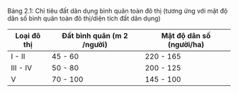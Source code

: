 Bảng 2.1: Chỉ tiêu đất dân dụng bình quân toàn đô thị (tương ứng với mật độ dân số bình quân toàn đô thị/diện tích đất dân dụng)

| Loại đô thị   | Đất bình quân (m 2 /người)   | Mật độ dân số (người/ha)   |
|---------------|------------------------------|----------------------------|
| I - II        | 45 - 60                      | 220 - 165                  |
| III - IV      | 50 - 80                      | 200 - 125                  |
| V             | 70 - 100                     | 145 - 100                  |